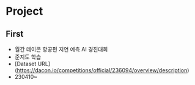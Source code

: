 # Project
##  First
* 월간 데이콘 항공편 지연 예측 AI 경진대회
* 준지도 학습
* [Dataset URL] (https://dacon.io/competitions/official/236094/overview/description) 
* 230410~
